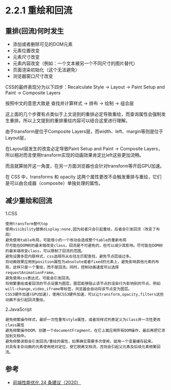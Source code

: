 # 2.2.1 重绘和回流

## 重排(回流)何时发生
- 添加或者删除可见的DOM元素
- 元素位置改变
- 元素尺寸改变
- 元素内容改变（例如：一个文本被另一个不同尺寸的图片替代）
- 页面渲染初始化（这个无法避免）
- 浏览器窗口尺寸改变


CSS的最终表现分为以下四步：Recalculate Style -> Layout -> Paint Setup and Paint -> Composite Layers

按照中文的意思大致是 查找并计算样式 -> 排布 -> 绘制 -> 组合层

这上面的几个步骤有点类似于上文说到的重排必定导致重绘，而查询属性会强制发生重排。所以上文提到的重排重绘内容可以结合这里进行理解。

由于transform是位于Composite Layers层，而width、left、margin等则是位于Layout层，  

在Layout层发生的改变必定导致Paint Setup and Paint -> Composite Layers，所以相对而言使用transform实现的动画效果肯定比left这些更加流畅。

而且就算抛开这一角度，在另一方面浏览器也会针对transform等开启GPU加速。

在 CSS 中，transforms 和 opacity 这两个属性更改不会触发重排与重绘，它们是可以由合成器（composite）单独处理的属性。



## 减少重绘和回流

1.CSS

```
使用transform替代top
使用visibility替换display:none,因为前者只会引起重绘，后者会引发回流（改变了布局）
避免使用table布局，可能很小的一个改动会造成整个table的重新布局
尽可能在DOM树的最末端改变class，回流是不可避免的，但可以减少其影响。尽可能在DOM树的最末端改变class，可以限制了回流的范围。
避免设置多层内联样式，css选择符从右往左匹配查找，避免节点层级过多。
将动画效果应用到position属性为absolute或者fixed的元素上，避免影响其他元素的布局，这样只是一个重绘，而不是回流。同时，控制动画速度可以选择requestAnimationFrame。
避免使用css表达式，可能会引发回流。
将频繁重绘或者回流的节点设置为图层，图层能够阻止该节点的渲染行为影响别的节点，例如will-change,video,iframe等标签，浏览器会自动将该节点变为图层。
CSS3硬件加速(GPU加速)，使用CSS3硬件加速，可以让transform,opacity,filters这些动画不会引起回流重绘。
```

2.JavaScript

```
避免频繁操作样式，最好一次性重写style属性，或者将样式列表定义为class并一次性更改class属性
避免频繁操作DOM，创建一个documentFragment，在它上面应用所有DOM操作，最后再把它添加到文档中。
避免频繁读取会引发回流/重绘的属性，如果确实需要多次使用，就用一个变量缓存起来。
对具有复杂动画的元素使用绝对定位，使它脱离文档流，否则会引起父元素及后续元素频繁回流。
```


## 参考
- [前端性能优化 24 条建议（2020）](https://segmentfault.com/a/1190000022205291)
